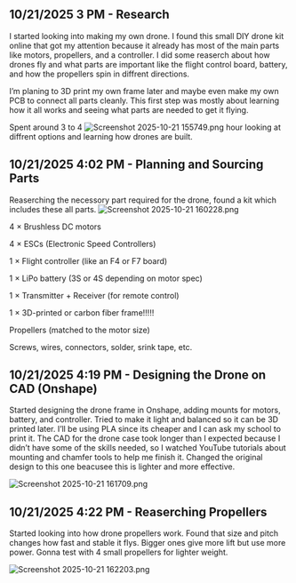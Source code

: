 <!--
  ===================    !!READ THIS NOTICE!!   ====================
  DO NOT edit this file manually. Your changes WILL BE OVERWRITTEN!
  This journal is auto generated and updated by Hack Club Blueprint.
  To edit this file, please edit your journal entries on Blueprint.
  ==================================================================
-->

## 10/21/2025 3 PM - Research  

I started looking into making my own drone. I found this small DIY drone kit online that got my attention because it already has most of the main parts like motors, propellers, and a controller. I did some reaserch about how drones fly and what parts are important like the flight control board, battery, and how the propellers spin in diffrent directions.

I’m planing to 3D print my own frame later and maybe even make my own PCB to connect all parts cleanly. This first step was mostly about learning how it all works and seeing what parts are needed to get it flying.

Spent around 3 to 4 ![Screenshot 2025-10-21 155749.png](https://blueprint.hackclub.com/user-attachments/blobs/proxy/eyJfcmFpbHMiOnsiZGF0YSI6Mzk4NSwicHVyIjoiYmxvYl9pZCJ9fQ==--b376e2173ae73414502561650d5a479675ec46fb/Screenshot%202025-10-21%20155749.png)
 hour looking at diffrent options and learning how drones are built.  

## 10/21/2025 4:02 PM - Planning and Sourcing Parts  

Reaserching the necessory part required for the drone, found a kit which includes these all parts.
![Screenshot 2025-10-21 160228.png](https://blueprint.hackclub.com/user-attachments/blobs/proxy/eyJfcmFpbHMiOnsiZGF0YSI6Mzk4NiwicHVyIjoiYmxvYl9pZCJ9fQ==--bb634346bb1fdb42be93ff759bbb61fde7469f75/Screenshot%202025-10-21%20160228.png)

4 × Brushless DC motors 

4 × ESCs (Electronic Speed Controllers)

1 × Flight controller (like an F4 or F7 board)

1 × LiPo battery (3S or 4S depending on motor spec)

1 × Transmitter + Receiver (for remote control)

1 × 3D-printed or carbon fiber frame!!!!!

Propellers (matched to the motor size)

Screws, wires, connectors, solder, srink tape, etc.  

## 10/21/2025 4:19 PM - Designing the Drone on CAD (Onshape)  

Started designing the drone frame in Onshape, adding mounts for motors, battery, and controller. Tried to make it light and balanced so it can be 3D printed later. I’ll be using PLA since its cheaper and I can ask my school to print it. The CAD for the drone case took longer than I expected because I didn’t have some of the skills needed, so I watched YouTube tutorials about mounting and chamfer tools to help me finish it. Changed the original design to this one beacusee this is lighter and more effective. 

![Screenshot 2025-10-21 161709.png](https://blueprint.hackclub.com/user-attachments/blobs/proxy/eyJfcmFpbHMiOnsiZGF0YSI6Mzk4NywicHVyIjoiYmxvYl9pZCJ9fQ==--0ad07cc4536efabc97eb13c12f8337b5a8e5832d/Screenshot%202025-10-21%20161709.png)
  

## 10/21/2025 4:22 PM - Reaserching Propellers  

Started looking into how drone propellers work. Found that size and pitch changes how fast and stable it flys. Bigger ones give more lift but use more power. Gonna test with 4 small propellers for lighter weight.

![Screenshot 2025-10-21 162203.png](https://blueprint.hackclub.com/user-attachments/blobs/proxy/eyJfcmFpbHMiOnsiZGF0YSI6Mzk4OSwicHVyIjoiYmxvYl9pZCJ9fQ==--f2acfbe977477ebe193623cc27aa058e9e8bb65c/Screenshot%202025-10-21%20162203.png)
  


